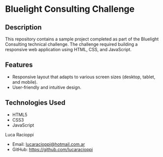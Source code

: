 # Bluelight Consulting Challenge

## Description

This repository contains a sample project completed as part of the Bluelight Consulting technical challenge. 
The challenge required building a responsive web application using HTML, CSS, and JavaScript.

## Features

- Responsive layout that adapts to various screen sizes (desktop, tablet, and mobile).
- User-friendly and intuitive design.

## Technologies Used

- HTML5
- CSS3
- JavaScript

Luca Racioppi
- Email: lucaracioppi@hotmail.com.ar
- GitHub: https://github.com/lucaracioppi

